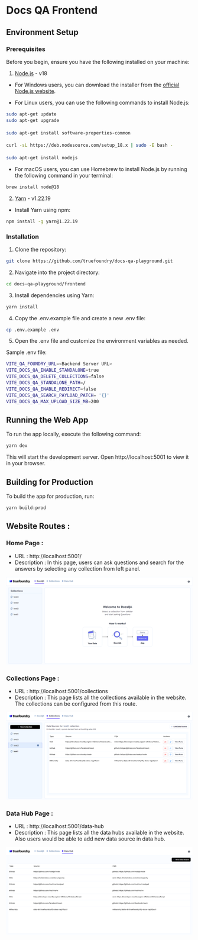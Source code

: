 # Docs QA Frontend

## Environment Setup

### Prerequisites

Before you begin, ensure you have the following installed on your machine:

1. [Node.js](https://nodejs.org/) - v18

- For Windows users, you can download the installer from the [official Node.js website](https://nodejs.org/en/blog/release/v18.12.0).

- For Linux users, you can use the following commands to install Node.js:

```bash
sudo apt-get update
sudo apt-get upgrade

sudo apt-get install software-properties-common

curl -sL https://deb.nodesource.com/setup_18.x | sudo -E bash -

sudo apt-get install nodejs
```

- For macOS users, you can use Homebrew to install Node.js by running the following command in your terminal:

```bash
brew install node@18
```

2. [Yarn](https://yarnpkg.com/) - v1.22.19

- Install Yarn using npm:

```bash
npm install -g yarn@1.22.19
```

### Installation

1. Clone the repository:

```bash
git clone https://github.com/truefoundry/docs-qa-playground.git
```

2. Navigate into the project directory:

```bash
cd docs-qa-playground/frontend
```

3. Install dependencies using Yarn:

```bash
yarn install
```

4. Copy the .env.example file and create a new .env file:

```bash
cp .env.example .env
```

5. Open the .env file and customize the environment variables as needed.

Sample .env file:

```bash
VITE_QA_FOUNDRY_URL=<Backend Server URL>
VITE_DOCS_QA_ENABLE_STANDALONE=true
VITE_DOCS_QA_DELETE_COLLECTIONS=false
VITE_DOCS_QA_STANDALONE_PATH=/
VITE_DOCS_QA_ENABLE_REDIRECT=false
VITE_DOCS_QA_SEARCH_PAYLOAD_PATCH= '{}'
VITE_DOCS_QA_MAX_UPLOAD_SIZE_MB=200
```

## Running the Web App

To run the app locally, execute the following command:

```bash
yarn dev
```

This will start the development server. Open http://localhost:5001 to view it in your browser.

## Building for Production

To build the app for production, run:

```bash
yarn build:prod
```

## Website Routes :

### Home Page :

- URL : http://localhost:5001/
- Description : In this page, users can ask questions and search for the answers by selecting any collection from left panel.

![](../docs/images/HomePage.png)

### Collections Page :

- URL : http://localhost:5001/collections
- Description : This page lists all the collections available in the website. The collections can be configured from this route.

![](../docs/images/CollectionsPage.png)

### Data Hub Page :

- URL : http://localhost:5001/data-hub
- Description : This page lists all the data hubs available in the website. Also users would be able to add new data source in data hub.

![](../docs/images/DataHubPage.png)
